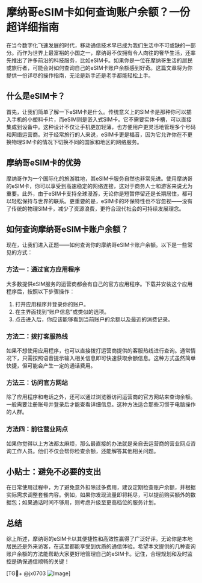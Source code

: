 # 摩纳哥eSIM卡如何查询账户余额？一份超详细指南

在当今数字化飞速发展的时代，移动通信技术早已成为我们生活中不可或缺的一部分。而作为世界上最富裕的小国之一，摩纳哥不仅拥有令人向往的奢华生活，还率先推出了许多前沿的科技服务，比如eSIM卡。如果你是一位在摩纳哥生活的居民或旅行者，可能会对如何查询自己的eSIM卡账户余额感到好奇。这篇文章将为你提供一份详尽的操作指南，无论是新手还是老手都能轻松上手。

## 什么是eSIM卡？

首先，让我们简单了解一下eSIM卡是什么。传统意义上的SIM卡是那种你可以插入手机的小塑料卡片，而eSIM则是嵌入式SIM卡。它不需要实体卡槽，可以直接集成到设备中。这种设计不仅让手机更加轻薄，也方便用户更灵活地管理多个号码和网络运营商。对于经常旅行的人来说，eSIM卡更是福音，因为它允许你在不更换物理SIM卡的情况下切换不同的国家和地区的网络服务。

## 摩纳哥eSIM卡的优势

摩纳哥作为一个国际化的旅游胜地，其eSIM卡服务自然也非常先进。使用摩纳哥的eSIM卡，你可以享受到高速稳定的网络连接，这对于商务人士和游客来说尤为重要。此外，由于eSIM卡支持全球漫游，无论你是短暂停留还是长期居住，都可以轻松保持与世界的联系。更重要的是，eSIM卡的环保特性也不容忽视——没有了传统的物理SIM卡，减少了资源浪费，更符合现代社会的可持续发展理念。

## 如何查询摩纳哥eSIM卡账户余额？

现在，让我们进入正题——如何查询你的摩纳哥eSIM卡账户余额。以下是一些常见的方式：

### 方法一：通过官方应用程序

大多数提供eSIM服务的运营商都会有自己的官方应用程序。下载并安装这个应用程序后，按照以下步骤操作：

1. 打开应用程序并登录你的账户。
2. 在主界面找到“账户信息”或类似的选项。
3. 点击进入后，你应该能够看到当前账户的余额以及最近的消费记录。

### 方法二：拨打客服热线

如果不想使用应用程序，也可以直接拨打运营商提供的客服热线进行查询。通常情况下，只需按照语音提示输入相关信息即可快速获取余额信息。这种方式虽然简单快捷，但可能会产生一定的通话费用。

### 方法三：访问官方网站

除了应用程序和电话之外，还可以通过浏览器访问运营商的官方网站来查询余额。一般需要注册账号并登录后才能查看详细信息。这种方法适合那些习惯于电脑操作的人群。

### 方法四：前往营业网点

如果你觉得以上方法都太麻烦，那么最直接的办法就是亲自去运营商的营业网点咨询工作人员。他们不仅会帮你检查余额，还能解答其他相关问题。

## 小贴士：避免不必要的支出

在日常使用过程中，为了避免意外扣除过多费用，建议定期检查账户余额，并根据实际需求调整套餐内容。例如，如果你发现流量即将耗尽，可以提前购买额外的数据包；如果通话时间不够用，则考虑升级至更高档位的服务计划。

## 总结

综上所述，摩纳哥的eSIM卡以其便捷性和高效性赢得了广泛好评。无论你是本地居民还是外来访客，在这里都能享受到优质的通信体验。希望本文提供的几种查询账户余额的方法能帮助大家更好地管理自己的eSIM卡。记住，合理规划和及时监控是确保通信顺畅的关键！

[TG💪+ @jx0703 ![Image](https://github.com/user-attachments/assets/dbca1d08-cadb-493c-b0ec-ad6f7a83f270)]